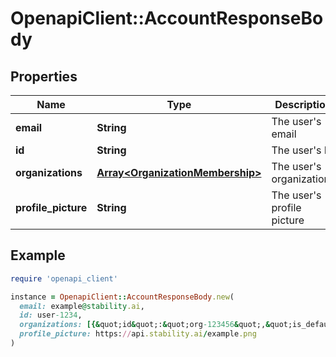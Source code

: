 # OpenapiClient::AccountResponseBody

## Properties

| Name | Type | Description | Notes |
| ---- | ---- | ----------- | ----- |
| **email** | **String** | The user&#39;s email |  |
| **id** | **String** | The user&#39;s ID |  |
| **organizations** | [**Array&lt;OrganizationMembership&gt;**](OrganizationMembership.md) | The user&#39;s organizations |  |
| **profile_picture** | **String** | The user&#39;s profile picture | [optional] |

## Example

```ruby
require 'openapi_client'

instance = OpenapiClient::AccountResponseBody.new(
  email: example@stability.ai,
  id: user-1234,
  organizations: [{&quot;id&quot;:&quot;org-123456&quot;,&quot;is_default&quot;:false,&quot;name&quot;:&quot;My Organization&quot;,&quot;role&quot;:&quot;MEMBER&quot;},{&quot;id&quot;:&quot;org-123456&quot;,&quot;is_default&quot;:false,&quot;name&quot;:&quot;My Organization&quot;,&quot;role&quot;:&quot;MEMBER&quot;},{&quot;id&quot;:&quot;org-123456&quot;,&quot;is_default&quot;:false,&quot;name&quot;:&quot;My Organization&quot;,&quot;role&quot;:&quot;MEMBER&quot;}],
  profile_picture: https://api.stability.ai/example.png
)
```

